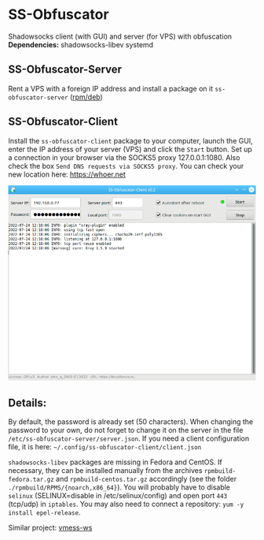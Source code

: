 # SS-Obfuscator
Shadowsocks client (with GUI) and server (for VPS) with obfuscation  
**Dependencies:** shadowsocks-libev systemd  
  
SS-Obfuscator-Server
--
Rent a VPS with a foreign IP address and install a package on it `ss-obfuscator-server` ([rpm/deb](https://github.com/AKotov-dev/SS-Obfuscator/releases))

SS-Obfuscator-Client
--
Install the `ss-obfuscator-client` package to your computer, launch the GUI, enter the IP address of your server (VPS) and click the `Start` button. Set up a connection in your browser via the SOCKS5 proxy 127.0.0.1:1080. Also check the box `Send DNS requests via SOCKS5 proxy`. You can check your new location here: https://whoer.net  
  
![](https://github.com/AKotov-dev/SS-Obfuscator/blob/main/ScreenShots/ScreenShotClient-2.png)  
  
Details:
--
By default, the password is already set (50 characters). When changing the password to your own, do not forget to change it on the server in the file `/etc/ss-obfuscator-server/server.json`. If you need a client configuration file, it is here: `~/.config/ss-obfuscator-client/client.json`  
  
`shadowsocks-libev` packages are missing in Fedora and CentOS. If necessary, they can be installed manually from the archives `rpmbuild-fedora.tar.gz` and `rpmbuild-centos.tar.gz` accordingly (see the folder `./rpmbuild/RPMS/{noarch,x86_64}`). You will probably have to disable `selinux` (SELINUX=disable in /etc/selinux/config) and open port `443` (tcp/udp) in `iptables`. You may also need to connect a repository: `yum -y install epel-release`.  
  
Similar project: [vmess-ws](https://github.com/AKotov-dev/vmess-ws)
